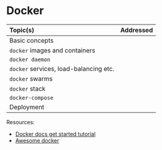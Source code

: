 # Docker

| Topic(s) | Addressed |
| :------- | :-------: |
| Basic concepts |
| `docker` images and containers |
| `docker daemon` |
| `docker` services, load-balancing etc. |
| `docker` swarms |
| `docker` stack |
| `docker-compose` |
| Deployment |



Resources:
* [Docker docs get started tutorial](https://docs.docker.com/get-started/)
* [Awesome docker](https://github.com/veggiemonk/awesome-docker)
